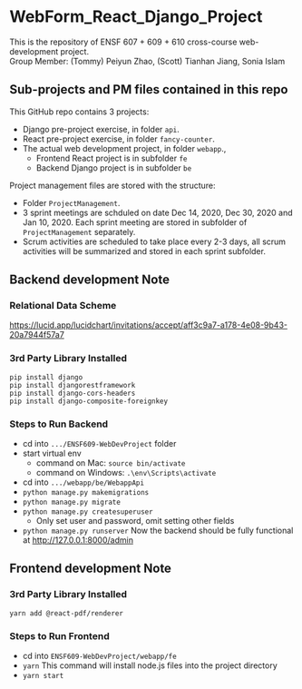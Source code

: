 # WebForm_React_Django_Project
This is the repository of ENSF 607 + 609 + 610 cross-course web-development project.  
Group Member: (Tommy) Peiyun Zhao, (Scott) Tianhan Jiang, Sonia Islam

## Sub-projects and PM files contained in this repo
This GitHub repo contains 3 projects:
- Django pre-project exercise, in folder `api`.
- React pre-project exercise, in folder `fancy-counter`.
- The actual web development project, in folder `webapp`.,
  - Frontend React project is in subfolder `fe`
  - Backend Django project is in subfolder `be`

Project management files are stored with the structure:
- Folder `ProjectManagement`.
- 3 sprint meetings are schduled on date Dec 14, 2020, Dec 30, 2020 and Jan 10, 2020. Each sprint meeting are stored in subfolder of `ProjectManagement` separately.
- Scrum activities are scheduled to take place every 2-3 days, all scrum activities will be summarized and stored in each sprint subfolder.

## Backend development Note
### Relational Data Scheme
https://lucid.app/lucidchart/invitations/accept/aff3c9a7-a178-4e08-9b43-20a7944f57a7
### 3rd Party Library Installed
```pip install django```  
```pip install djangorestframework```  
```pip install django-cors-headers```  
```pip install django-composite-foreignkey```  
### Steps to Run Backend
- cd into `.../ENSF609-WebDevProject` folder
- start virtual env
  - command on Mac: ```source bin/activate```
  - command on Windows: ```.\env\Scripts\activate```
- cd into `.../webapp/be/WebappApi`
- ```python manage.py makemigrations```
- ```python manage.py migrate```
- ```python manage.py createsuperuser```
  - Only set user and password, omit setting other fields
- ```python manage.py runserver```
Now the backend should be fully functional at http://127.0.0.1:8000/admin

## Frontend development Note
### 3rd Party Library Installed
```yarn add @react-pdf/renderer```
### Steps to Run Frontend
- cd into `ENSF609-WebDevProject/webapp/fe`
- ```yarn``` This command will install node.js files into the project directory
- ```yarn start```
